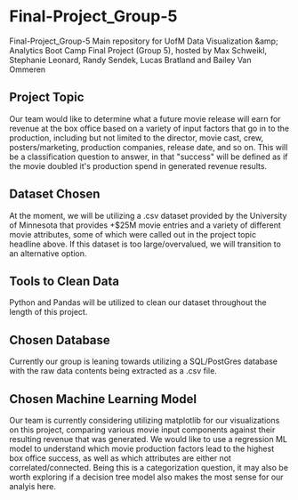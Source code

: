 # Final-Project_Group-5
Final-Project_Group-5 Main repository for UofM Data Visualization &amp;amp; Analytics Boot Camp Final Project (Group 5), hosted by Max Schweikl, Stephanie Leonard, Randy Sendek, Lucas Bratland and Bailey Van Ommeren

## Project Topic
Our team would like to determine what a future movie release will earn for revenue at the box office based on a variety of input factors that go in to the production, including but not limited to the director, movie cast, crew, posters/marketing, production companies, release date, and so on.  This will be a classification question to answer, in that "success" will be defined as if the movie doubled it's production spend in generated revenue results.

## Dataset Chosen
At the moment, we will be utilizing a .csv dataset provided by the University of Minnesota that provides +$25M movie entries and a variety of different movie attributes, some of which were called out in the project topic headline above.  If this dataset is too large/overvalued, we will transition to an alternative option.

## Tools to Clean Data
Python and Pandas will be utilized to clean our dataset throughout the length of this project.

## Chosen Database
Currently our group is leaning towards utilizing a SQL/PostGres database with the raw data contents being extracted as a .csv file.

## Chosen Machine Learning Model
Our team is currently considering utilizing matplotlib for our visualizations on this project, comparing various movie input components against their resulting revenue that was generated.  We would like to use a regression ML model to understand which movie production factors lead to the highest box office success, as well as which attributes are either not correlated/connected.  Being this is a categorization question, it may also be worth exploring if a decision tree model also makes the most sense for our analyis here.

